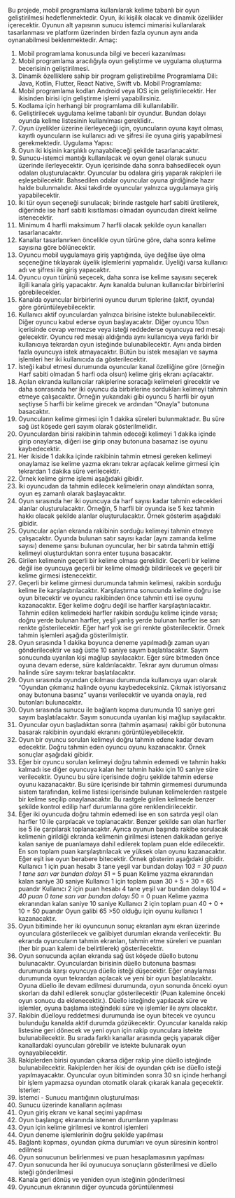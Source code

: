 Bu projede, mobil programlama kullanılarak kelime tabanlı bir oyun geliştirilmesi hedeflenmektedir. Oyun, iki
kişilik olacak ve dinamik özellikler içerecektir. Oyunun alt yapısının sunucu istemci mimarisi kullanılarak
tasarlanması ve platform üzerinden birden fazla oyunun aynı anda oynanabilmesi beklenmektedir.
Amaç:
1. Mobil programlama konusunda bilgi ve beceri kazanılması
2. Mobil programlama aracılığıyla oyun geliştirme ve uygulama oluşturma becerisinin geliştirilmesi.
3. Dinamik özelliklere sahip bir program geliştirebilme
Programlama Dili: Java, Kotlin, Flutter, React Native, Swift vb.
Mobil Programlama:
1. Mobil programlama kodları Android veya IOS için geliştirilecektir. Her ikisinden birisi için
geliştirme işlemi yapabilirsiniz.
2. Kodlama için herhangi bir programlama dili kullanılabilir.
3. Geliştirilecek uygulama kelime tabanlı bir oyundur. Bundan dolayı oyunda kelime listesinin kullanılması
gereklidir..
4. Oyun üyelikler üzerine ilerleyeceği için, oyuncuların oyuna kayıt olması, kayıtlı oyuncuların ise kullanıcı
adı ve şifresi ile oyuna giriş yapabilmesi gerekmektedir.
Uygulama Yapısı:
1. Oyun iki kişinin karşılıklı oynayabileceği şekilde tasarlanacaktır.
2. Sunucu-istemci mantığı kullanılacak ve oyun genel olarak sunucu üzerinde ilerleyecektir. Oyun
içerisinde daha sonra bahsedilecek oyun odaları oluşturulacaktır. Oyuncular bu odalara giriş yaparak
rakipleri ile eşleşebilecektir. Bahsedilen odalar oyuncular oyuna girdiğinde hazır halde bulunmalıdır.
Aksi takdirde oyuncular yalnızca uygulamaya giriş yapabilecektir.
3. İki tür oyun seçeneği sunulacak; birinde rastgele harf sabiti üretilerek, diğerinde ise harf sabiti
kısıtlaması olmadan oyuncudan direkt kelime istenecektir.
4. Minimum 4 harfli maksimum 7 harfli olacak şekilde oyun kanalları tasarlanacaktır.
5. Kanallar tasarlanırken öncelikle oyun türüne göre, daha sonra kelime sayısına göre bölünecektir.
6. Oyuncu mobil uygulamaya giriş yaptığında, üye değilse üye olma seçeneğine tıklayarak üyelik
işlemlerini yapmalıdır. Üyeliği varsa kullanıcı adı ve şifresi ile giriş yapacaktır.
7. Oyuncu oyun türünü seçecek, daha sonra ise kelime sayısını seçerek ilgili kanala giriş yapacaktır. Aynı
kanalda bulunan kullanıcılar birbirlerini görebilecekler.
8. Kanalda oyuncular birbirlerini oyuncu durum tiplerine (aktif, oyunda) göre görüntüleyebilecektir.
9. Kullanıcı aktif oyunculardan yalnızca birisine istekte bulunabilecektir. Diğer oyuncu kabul ederse oyun
başlayacaktır. Diğer oyuncu 10sn içerisinde cevap vermezse veya isteği reddederse oyuncuya red
mesajı gelecektir. Oyuncu red mesajı aldığında aynı kullanıcıya veya farklı bir kullanıcıya tekrardan
oyun isteğinde bulunabilecektir. Aynı anda birden fazla oyuncuya istek atmayacaktır. Bütün bu istek
mesajları ve sayma işlemleri her iki kullanıcıda da gösterilecektir.
10. İsteği kabul etmesi durumunda oyuncular kanal özelliğine göre (örneğin Harf sabiti olmadan 5 harfi
oda olsun) kelime giriş ekranı açılacaktır.
11. Açılan ekranda kullanıcılar rakiplerine soracağı kelimeleri girecektir ve daha sonrasında her iki oyuncu
da birbirlerine sordukları kelimeyi tahmin etmeye çalışacaktır. Örneğin yukarıdaki gibi oyuncu 5 harfli
bir oyun seçtiyse 5 harfli bir kelime girecek ve ardından "Onayla" butonuna basacaktır.
12. Oyuncuların kelime girmesi için 1 dakika süreleri bulunmaktadır. Bu süre sağ üst köşede geri sayım
olarak gösterilmelidir.
13. Oyunculardan birisi rakibinin tahmin edeceği kelimeyi 1 dakika içinde girip onaylarsa, diğeri ise girip
onay butonuna basamaz ise oyunu kaybedecektir.
14. Her ikiside 1 dakika içinde rakibinin tahmin etmesi gereken kelimeyi onaylamaz ise kelime yazma
ekranı tekrar açılacak kelime girmesi için tekrardan 1 dakika süre verilecektir.
15. Örnek kelime girme işlemi aşağıdaki gibidir.
16. İki oyuncudan da tahmin edilecek kelimelerin onayı alındıktan sonra, oyun eş zamanlı olarak
başlayacaktır.
17. Oyun sırasında her iki oyuncuya da harf sayısı kadar tahmin edecekleri alanlar oluşturulacaktır.
Örneğin, 5 harfli bir oyunda ise 5 kez tahmin hakkı olacak şekilde alanlar oluşturulacaktır. Örnek
gösterim aşağıdaki gibidir.
18. Oyuncular açılan ekranda rakibinin sorduğu kelimeyi tahmin etmeye çalışacaktır. Oyunda bulunan
satır sayısı kadar (aynı zamanda kelime sayısı) deneme şansı bulunan oyuncular, her bir satırda
tahmin ettiği kelimeyi oluşturduktan sonra enter tuşuna basacaktır.
19. Girilen kelimenin geçerli bir kelime olması gereklidir. Geçerli bir kelime değil ise oyuncuya geçerli bir
kelime olmadığı bildirilecek ve geçerli bir kelime girmesi istenecektir.
20. Geçerli bir kelime girmesi durumunda tahmin kelimesi, rakibin sorduğu kelime ile karşılaştırılacaktır.
Karşılaştırma sonucunda kelime doğru ise oyun bitecektir ve oyuncu rakibinden önce tahmin etti ise
oyunu kazanacaktır. Eğer kelime doğru değil ise harfler karşılaştırılacaktır. Tahmin edilen kelimedeki
harfler rakibin sorduğu kelime içinde varsa; doğru yerde bulunan harfler, yeşil yanlış yerde bulunan
harfler ise sarı renkte gösterilecektir. Eğer harf yok ise gri renkte gösterilecektir. Örnek tahmin
işlemleri aşağıda gösterilmiştir.
21. Oyun sırasında 1 dakika boyunca deneme yapılmadığı zaman uyarı gönderilecektir ve sağ üstte 10
saniye sayım başlatılacaktır. Sayım sonucunda uyarılan kişi mağlup sayılacaktır. Eğer süre bitmeden
önce oyuna devam ederse, süre kaldırılacaktır. Tekrar aynı durumun olması halinde süre sayımı tekrar
başlatılacaktır.
22. Oyun sırasında oyundan çıkılması durumunda kullanıcıya uyarı olarak “Oyundan çıkmanız halinde
oyunu kaybedeceksiniz. Çıkmak istiyorsanız onay butonuna basınız” uyarısı verilecektir ve uyarıda
onayla, red butonları bulunacaktır.
23. Oyun sırasında sunucu ile bağlantı kopma durumunda 10 saniye geri sayım başlatılacaktır. Sayım
sonucunda uyarılan kişi mağlup sayılacaktır.
24. Oyuncular oyun başladıktan sonra (tahmin aşaması) rakibi gör butonuna basarak rakibinin oyundaki
ekranını görüntüleyebilecektir.
25. Oyun bir oyuncu sorulan kelimeyi doğru tahmin edene kadar devam edecektir. Doğru tahmin eden
oyuncu oyunu kazanacaktır. Örnek sonuçlar aşağıdaki gibidir.
26. Eğer bir oyuncu sorulan kelimeyi doğru tahmin edemedi ve tahmin hakkı kalmadı ise diğer oyuncuya
kalan her tahmin hakkı için 10 saniye süre verilecektir. Oyuncu bu süre içerisinde doğru şekilde
tahmin ederse oyunu kazanacaktır. Bu süre içerisinde bir tahmin girmemesi durumunda sistem
tarafından, kelime listesi içerisinde bulunan kelimelerden rastgele bir kelime seçilip onaylanacaktır. Bu
rastgele girilen kelimede benzer şekilde kontrol edilip harf durumlarına göre renklendirilecektir.
27. Eğer iki oyuncuda doğru tahmin edemedi ise en son satırda yeşil olan harfler 10 ile çarpılacak ve
toplanacaktır. Benzer şekilde sarı olan harfler ise 5 ile çarpılarak toplanacaktır. Ayrıca oyunun başında
rakibe sorulacak kelimenin girildiği ekranda kelimenin girilmesi istenen dakikadan geriye kalan saniye
de puanlamaya dahil edilerek toplam puan elde edilecektir. En son toplam puan karşılaştırılacak ve
yüksek olan oyunu kazanacaktır. Eğer eşit ise oyun berabere bitecektir. Örnek gösterim aşağıdaki
gibidir.
Kullanıcı 1 için puan hesabı 3 tane yeşil var bundan dolayı 10*3 = 30 puan
1 tane sarı var bundan dolayı 5*1 = 5 puan
Kelime yazma ekranından kalan saniye 30 saniye
Kullanıcı 1 için toplam puan 30 + 5 + 30 = 65 puandır
Kullanıcı 2 için puan hesabı 4 tane yeşil var bundan dolayı 10*4 = 40 puan
0 tane sarı var bundan dolayı 5*0 = 0 puan
Kelime yazma ekranından kalan saniye 10 saniye
Kullanıcı 2 için toplam puan 40 + 0 + 10 = 50 puandır
Oyun galibi 65 >50 olduğu için oyunu kullanıcı 1 kazanacaktır.
28. Oyun bitiminde her iki oyuncunun sonuç ekranları aynı ekran üzerinde oyunculara gösterilecek ve
galibiyet durumları ekranda verilecektir. Bu ekranda oyuncuların tahmin ekranları, tahmin etme
süreleri ve puanları (her bir puan kalemi de belirtilerek) gösterilecektir.
29. Oyun sonucunda açılan ekranda sağ üst köşede düello butonu bulunacaktır. Oyunculardan birisinin
düello butonuna basması durumunda karşı oyuncuya düello isteği düşecektir. Eğer onaylaması
durumunda oyun tekrardan açılacak ve yeni bir oyun başlatılacaktır. Oyuna düello ile devam edilmesi
durumunda, oyun sonunda önceki oyun skorları da dahil edilerek sonuçlar gösterilecektir (Puan
kalemine önceki oyun sonucu da eklenecektir.). Düello isteğinde yapılacak süre ve işlemler, oyuna
başlama isteğindeki süre ve işlemler ile aynı olacaktır.
30. Rakibin düelloyu reddetmesi durumunda ise oyun bitecek ve oyuncu bulunduğu kanalda aktif
durumda gözükecektir. Oyuncular kanalda rakip listesine geri dönecek ve yeni oyun için rakip
oyunculara istekte bulunabilecektir. Bu sırada farklı kanallar arasında geçiş yaparak diğer kanallardaki
oyuncuları görebilir ve istekte bulunarak oyun oynayabilecektir.
31. Rakiplerden birisi oyundan çıkarsa diğer rakip yine düello isteğinde bulunabilecektir. Rakiplerden her
ikisi de oyundan çıktı ise düello isteği yapılmayacaktır. Oyuncular oyun bitiminden sonra 30 sn içinde
herhangi bir işlem yapmazsa oyundan otomatik olarak çıkarak kanala geçecektir.
İsterler:
1. İstemci - Sunucu mantığının oluşturulması
2. Sunucu üzerinde kanalların açılması
3. Oyun giriş ekranı ve kanal seçimi yapılması
4. Oyun başlangıç ekranında istenen durumların yapılması
5. Oyun için kelime girilmesi ve kontrol işlemleri
6. Oyun deneme işlemlerinin doğru şekilde yapılması
7. Bağlantı kopması, oyundan çıkma durumları ve oyun süresinin kontrol edilmesi
8. Oyun sonucunun belirlenmesi ve puan hesaplamasının yapılması
9. Oyun sonucunda her iki oyunucuya sonuçların gösterilmesi ve düello isteği gönderilmesi
10. Kanala geri dönüş ve yeniden oyun isteğinin gönderilmesi
11. Oyuncunun ekranının diğer oyuncuda görüntülenmesi
